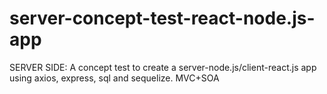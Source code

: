 # server-concept-test-react-node.js-app
SERVER SIDE: A concept test to create a server-node.js/client-react.js app using axios, express, sql and sequelize. MVC+SOA
